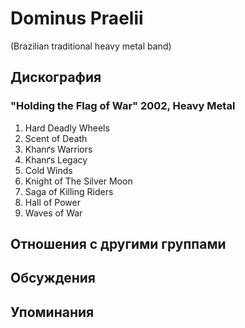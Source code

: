 # Dominus Praelii

(Brazilian traditional heavy metal band)

## Дискография

### "Holding the Flag of War" 2002, Heavy Metal

1. Hard Deadly Wheels
2. Scent of Death
3. Khanґs Warriors
4. Khanґs Legacy
5. Cold Winds
6. Knight of The Silver Moon
7. Saga of Killing Riders
8. Hall of Power
9. Waves of War


## Отношения с другими группами


## Обсуждения


## Упоминания

